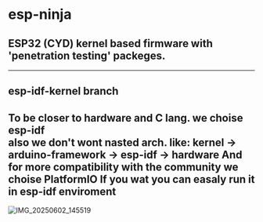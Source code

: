 # esp-ninja
## ESP32 (CYD) kernel based firmware with 'penetration testing' packeges. 

--------------------
## esp-idf-kernel branch
To be closer to hardware and C lang. we choise esp-idf <br>
also we don't wont nasted arch. like: kernel -> arduino-framework -> esp-idf -> hardware
And for more compatibility with the community we choise PlatformIO 
If you wat you can easaly run it in esp-idf enviroment
-------------------

![IMG_20250602_145519](https://github.com/user-attachments/assets/4b2cd21e-bbd4-4fd4-a07d-558f58d45e5a)
